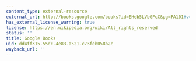 ```yaml
---
content_type: external-resource
external_url: http://books.google.com/books?id=EHeb5LVbGFcC&pg=PA101#v=onepage
has_external_license_warning: true
license: https://en.wikipedia.org/wiki/All_rights_reserved
status: ''
title: Google Books
uid: dd4ff315-55dc-4e83-a521-c73feb058b2c
wayback_url: ''
---
```


